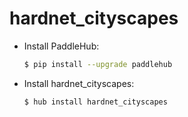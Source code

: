 # hardnet_cityscapes
* Install PaddleHub: 

    ```bash
    $ pip install --upgrade paddlehub
    ```

* Install hardnet_cityscapes: 

    ```bash
    $ hub install hardnet_cityscapes
    ```
